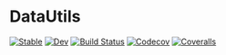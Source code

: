 # DataUtils

[![Stable](https://img.shields.io/badge/docs-stable-blue.svg)](https://tkf.github.io/DataUtils.jl/stable)
[![Dev](https://img.shields.io/badge/docs-dev-blue.svg)](https://tkf.github.io/DataUtils.jl/dev)
[![Build Status](https://travis-ci.com/tkf/DataUtils.jl.svg?branch=master)](https://travis-ci.com/tkf/DataUtils.jl)
[![Codecov](https://codecov.io/gh/tkf/DataUtils.jl/branch/master/graph/badge.svg)](https://codecov.io/gh/tkf/DataUtils.jl)
[![Coveralls](https://coveralls.io/repos/github/tkf/DataUtils.jl/badge.svg?branch=master)](https://coveralls.io/github/tkf/DataUtils.jl?branch=master)
